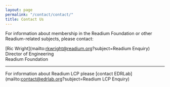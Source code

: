 ```yaml
---
layout: page
permalink: "/contact/contact/"
title: Contact Us
---
```

For information about membership in the Readium Foundation or other Readium-related subjects, please contact:
  
[Ric Wright](mailto:rkwright@readium.org?subject=Readium Enquiry)  
  Director of Engineering  
  Readium Foundation

---

For information about Readium LCP please [contact EDRLab](mailto:contact@edrlab.org?subject=Readium LCP Enquiry)  
